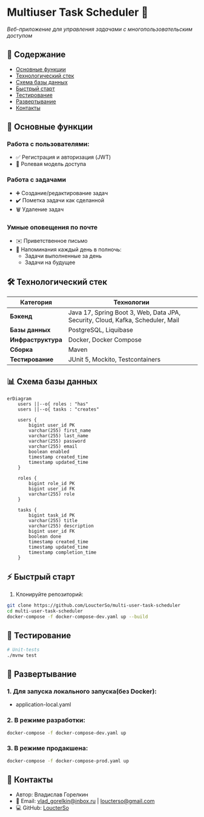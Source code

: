 # Multiuser Task Scheduler 🚀

*Веб-приложение для управления задачами с многопользовательским доступом*

## 📌 Содержание
- [Основные функции](#-основные-функции)
- [Технологический стек](#-технологический-стек)
- [Схема базы данных](#-схема-базы-данных)
- [Быстрый старт](#-быстрый-старт)
- [Тестирование](#-тестирование)
- [Развертывание](#-развертывание)
- [Контакты](#-контакты)

## 🌟 Основные функции
### Работа с пользователями:
- ✅ Регистрация и авторизация (JWT)
- 🔐 Ролевая модель доступа
  
### Работа с задачами
- ➕ Создание/редактирование задач
- ✔️ Пометка задачи как сделанной
- 🗑️ Удаление задач

### Умные оповещения по почте
- ✉️ Приветственное письмо
- 🔔 Напоминания каждый день в полночь:
  - Задачи выполненные за день
  - Задачи на будущее

## 🛠 Технологический стек
| Категория       | Технологии                          |
|----------------|-----------------------------------|
| **Бэкенд**     | Java 17, Spring Boot 3, Web, Data JPA, Security, Cloud, Kafka, Scheduler, Mail|
| **Базы данных**| PostgreSQL, Liquibase             |
| **Инфраструктура** | Docker, Docker Compose       |
| **Сборка**     | Maven|
| **Тестирование** | JUnit 5, Mockito, Testcontainers |

## 📊 Схема базы данных

```mermaid
erDiagram
    users ||--o{ roles : "has"
    users ||--o{ tasks : "creates"
    
    users {
        bigint user_id PK
        varchar(255) first_name
        varchar(255) last_name
        varchar(255) password
        varchar(255) email
        boolean enabled
        timestamp created_time
        timestamp updated_time
    }
    
    roles {
        bigint role_id PK
        bigint user_id FK
        varchar(255) role
    }
    
    tasks {
        bigint task_id PK
        varchar(255) title
        varchar(255) description
        bigint user_id FK
        boolean done
        timestamp created_time
        timestamp updated_time
        timestamp completion_time
    }
```

## ⚡ Быстрый старт
1. Клонируйте репозиторий:
```bash
git clone https://github.com/LoucterSo/multi-user-task-scheduler
cd multi-user-task-scheduler
docker-compose -f docker-compose-dev.yaml up --build
```

## 🧪 Тестирование 
```bash
# Unit-tests
./mvnw test
```

## 🐳 Развертывание
### 1. Для запуска локального запуска(без Docker):
- application-local.yaml
### 2. В режиме разработки:
```bash
docker-compose -f docker-compose-dev.yaml up
```
### 3. В режиме продакшена:
```bash
docker-compose -f docker-compose-prod.yaml up
```

## 📧 Контакты
- Автор: Владислав Горелкин
- 📧 Email: vlad_gorelkin@inbox.ru | loucterso@gmail.com
- 💻 GitHub: [LoucterSo](https://github.com/LoucterSo)

